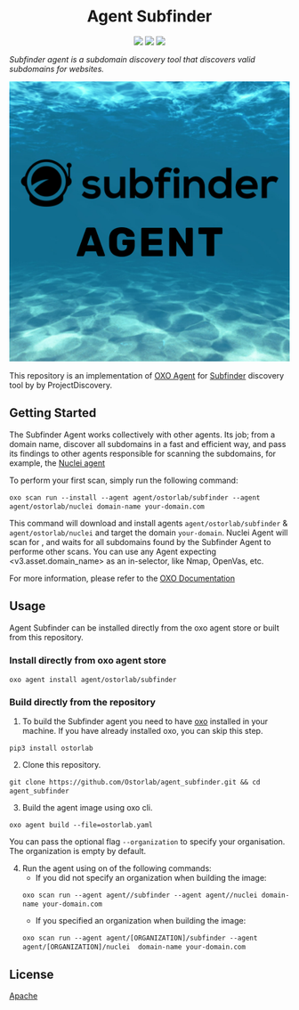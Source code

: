 <h1 align="center">Agent Subfinder</h1>

<p align="center">
<img src="https://img.shields.io/badge/License-Apache_2.0-brightgreen.svg">
<img src="https://img.shields.io/github/languages/top/ostorlab/agent_subfinder">
<img src="https://img.shields.io/badge/PRs-welcome-brightgreen.svg">
</p>

_Subfinder agent is a subdomain discovery tool that discovers valid subdomains for websites._

<p align="center">
<img src="https://github.com/Ostorlab/agent_subfinder/blob/main/images/logo.png" alt="agent-subfinder" />
</p>

This repository is an implementation of [OXO Agent](https://pypi.org/project/ostorlab/) for [Subfinder](https://github.com/projectdiscovery/subfinder) discovery tool by by ProjectDiscovery.

## Getting Started
The Subfinder Agent works collectively with other agents. Its job; from a domain name, discover all subdomains in a fast and efficient way, 
and pass its findings to other agents responsible for scanning the subdomains, for example, the [Nuclei agent](https://github.com/Ostorlab/agent_nuclei)


To perform your first scan, simply run the following command:

```shell
oxo scan run --install --agent agent/ostorlab/subfinder --agent agent/ostorlab/nuclei domain-name your-domain.com
```

This command will download and install agents  `agent/ostorlab/subfinder` & `agent/ostorlab/nuclei` and target the domain  `your-domain`.
Nuclei Agent will scan for <your-domain>, and waits for all subdomains found by the Subfinder Agent to performe other scans.
You can use any Agent expecting <v3.asset.domain_name> as an in-selector, like Nmap, OpenVas, etc.

For more information, please refer to the [OXO Documentation](https://oxo.ostorlab.co/docs)


## Usage

Agent Subfinder can be installed directly from the oxo agent store or built from this repository.

 ### Install directly from oxo agent store

 ```shell
 oxo agent install agent/ostorlab/subfinder
 ```

### Build directly from the repository

 1. To build the Subfinder agent you need to have [oxo](https://pypi.org/project/ostorlab/) installed in your machine. If you have already installed oxo, you can skip this step.

```shell
pip3 install ostorlab
```

 2. Clone this repository.

```shell
git clone https://github.com/Ostorlab/agent_subfinder.git && cd agent_subfinder
```

 3. Build the agent image using oxo cli.

 ```shell
 oxo agent build --file=ostorlab.yaml
 ```
 You can pass the optional flag `--organization` to specify your organisation. The organization is empty by default.

 4. Run the agent using on of the following commands:
	 * If you did not specify an organization when building the image:
	  ```shell
	  oxo scan run --agent agent//subfinder --agent agent//nuclei domain-name your-domain.com
	  ```
	 * If you specified an organization when building the image:
	  ```shell
	  oxo scan run --agent agent/[ORGANIZATION]/subfinder --agent agent/[ORGANIZATION]/nuclei  domain-name your-domain.com
      ```


## License
[Apache](./LICENSE)

